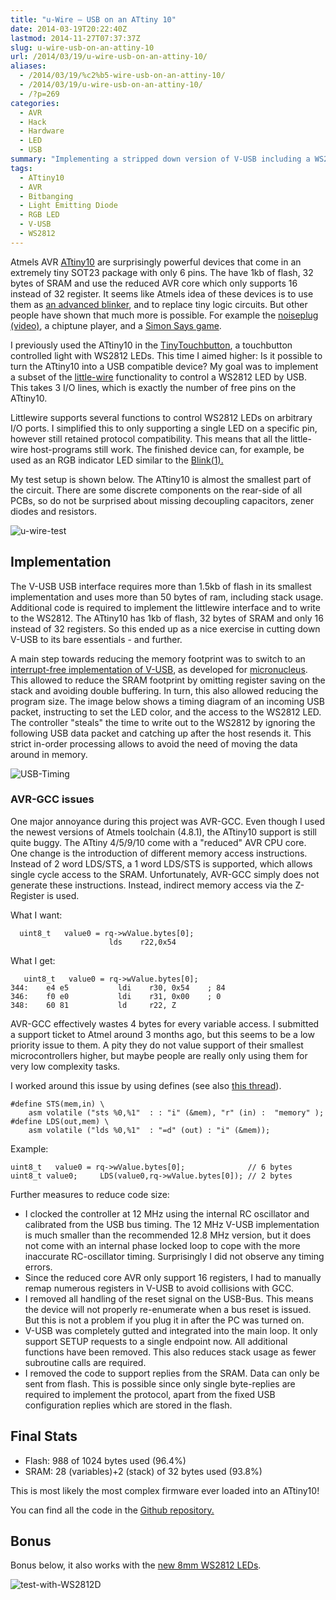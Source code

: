 ```yaml
---
title: "u-Wire – USB on an ATtiny 10"
date: 2014-03-19T20:22:40Z
lastmod: 2014-11-27T07:37:37Z
slug: u-wire-usb-on-an-attiny-10
url: /2014/03/19/u-wire-usb-on-an-attiny-10/
aliases:
  - /2014/03/19/%c2%b5-wire-usb-on-an-attiny-10/
  - /2014/03/19/u-wire-usb-on-an-attiny-10/
  - /?p=269
categories:
  - AVR
  - Hack
  - Hardware
  - LED
  - USB
summary: "Implementing a stripped down version of V-USB including a WS2812 controller on a minimal ATtiny10 MCUs with only 1kb of flash."
tags:
  - ATtiny10
  - AVR
  - Bitbanging
  - Light Emitting Diode
  - RGB LED
  - V-USB
  - WS2812
---
```


Atmels AVR [ATtiny10](http://www.atmel.com/devices/attiny10.aspx) are surprisingly powerful devices that come in an extremely tiny SOT23 package with only 6 pins. The have 1kb of flash, 32 bytes of SRAM and use the reduced AVR core which only supports 16 instead of 32 register. It seems like Atmels idea of these devices is to use them as [an advanced blinker](http://atmelcorporation.wordpress.com/2013/09/17/avr-attiny10-runs-led-blinker-for-6-months/), and to replace tiny logic circuits. But other people have shown that much more is possible. For example the [noiseplug](https://github.com/dop3j0e/noiseplug) [(video)](http://vimeo.com/47380710), a chiptune player, and a [Simon Says game](http://hackaday.com/2011/09/24/attiny-hacks-attiny10-game-doing-more-with-less/).

I previously used the ATtiny10 in the [TinyTouchbutton](https://github.com/cpldcpu/TinyTouchButton), a touchbutton controlled light with WS2812 LEDs. This time I aimed higher: Is it possible to turn the ATtiny10 into a USB compatible device? My goal was to implement a subset of the [little-wire](http://littlewire.cc/) functionality to control a WS2812 LED by USB. This takes 3 I/O lines, which is exactly the number of free pins on the ATtiny10.

Littlewire supports several functions to control WS2812 LEDs on arbitrary I/O ports. I simplified this to only supporting a single LED on a specific pin, however still retained protocol compatibility. This means that all the little-wire host-programs still work. The finished device can, for example, be used as an RGB indicator LED similar to the [Blink(1).](http://thingm.com/products/blink-1/)

My test setup is shown below. The ATtiny10 is almost the smallest part of the circuit. There are some discrete components on the rear-side of all PCBs, so do not be surprised about missing decoupling capacitors, zener diodes and resistors.

![u-wire-test](u-wire-test.jpg)

## Implementation

The V-USB USB interface requires more than 1.5kb of flash in its smallest implementation and uses more than 50 bytes of ram, including stack usage. Additional code is required to implement the littlewire interface and to write to the WS2812. The ATtiny10 has 1kb of flash, 32 bytes of SRAM and only 16 instead of 32 registers. So this ended up as a nice exercise in cutting down V-USB to its bare essentials - and further.

A main step towards reducing the memory footprint was to switch to an [interrupt-free implementation of V-USB](/2014/03/02/interrupt-free-v-usb/), as developed for [micronucleus](https://github.com/micronucleus/micronucleus). This allowed to reduce the SRAM footprint by omitting register saving on the stack and avoiding double buffering. In turn, this also allowed reducing the program size. The image below shows a timing diagram of an incoming USB packet, instructing to set the LED color, and the access to the WS2812 LED. The controller "steals" the time to write out to the WS2812 by ignoring the following USB data packet and catching up after the host resends it. This strict in-order processing allows to avoid the need of moving the data around in memory.

![USB-Timing](usb-timing.png)

### AVR-GCC issues

One major annoyance during this project was AVR-GCC. Even though I used the newest versions of Atmels toolchain (4.8.1), the ATtiny10 support is still quite buggy. The ATtiny 4/5/9/10 come with a "reduced" AVR CPU core. One change is the introduction of different memory access instructions. Instead of 2 word LDS/STS, a 1 word LDS/STS is supported, which allows single cycle access to the SRAM. Unfortunately, AVR-GCC simply does not generate these instructions. Instead, indirect memory access via the Z-Register is used.

What I want:

```
  uint8_t   value0 = rq->wValue.bytes[0];
                      lds    r22,0x54
```

What I get:

```
   uint8_t   value0 = rq->wValue.bytes[0];
344:    e4 e5           ldi    r30, 0x54    ; 84
346:    f0 e0           ldi    r31, 0x00    ; 0
348:    60 81           ld     r22, Z
```

AVR-GCC effectively wastes 4 bytes for every variable access. I submitted a support ticket to Atmel around 3 months ago, but this seems to be a low priority issue to them. A pity they do not value support of their smallest microcontrollers higher, but maybe people are really only using them for very low complexity tasks.

I worked around this issue by using defines (see also [this thread](http://www.mikrocontroller.net/topic/320180)).

```
#define STS(mem,in) \
    asm volatile ("sts %0,%1"  : : "i" (&mem), "r" (in) :  "memory" );
#define LDS(out,mem) \
    asm volatile ("lds %0,%1"  : "=d" (out) : "i" (&mem));
```

Example:

```
uint8_t   value0 = rq->wValue.bytes[0];              // 6 bytes
uint8_t value0;     LDS(value0,rq->wValue.bytes[0]); // 2 bytes
```

Further measures to reduce code size:

- I clocked the controller at 12 MHz using the internal RC oscillator and calibrated from the USB bus timing. The 12 MHz V-USB implementation is much smaller than the recommended 12.8 MHz version, but it does not come with an internal phase locked loop to cope with the more inaccurate RC-oscillator timing. Surprisingly I did not observe any timing errors.
- Since the reduced core AVR only support 16 registers, I had to manually remap numerous registers in V-USB to avoid collisions with GCC.
- I removed all handling of the reset signal on the USB-Bus. This means the device will not properly re-enumerate when a bus reset is issued. But this is not a problem if you plug it in after the PC was turned on.
- V-USB was completely gutted and integrated into the main loop. It only support SETUP requests to a single endpoint now. All additional functions have been removed.  This also reduces stack usage as fewer subroutine calls are required.
- I removed the code to support replies from the SRAM. Data can only be sent from flash. This is possible since only single byte-replies are required to implement the protocol, apart from the fixed USB configuration replies which are stored in the flash.

## Final Stats

- Flash: 988 of 1024 bytes used (96.4%)
- SRAM: 28 (variables)+2 (stack) of 32 bytes used (93.8%)

This is most likely the most complex firmware ever loaded into an ATtiny10!

You can find all the code in the [Github repository.](https://github.com/cpldcpu/u-wire)

## Bonus

Bonus below, it also works with the [new 8mm WS2812 LEDs](/2014/02/18/new-member-of-the-ws2812-family/).

![test-with-WS2812D](test-with-ws2812d.jpg)
